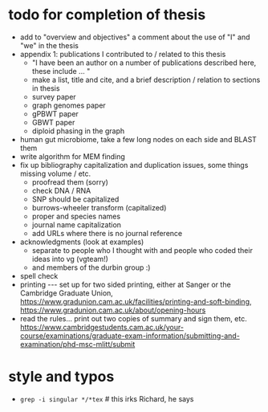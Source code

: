 # todo for completion of thesis

- add to "overview and objectives" a comment about the use of "I" and "we" in the thesis
- appendix 1: publications I contributed to / related to this thesis 
  - "I have been an author on a number of publications described here, these include ... "
  - make a list, title and cite, and a brief description / relation to sections in thesis
  - survey paper
  - graph genomes paper
  - gPBWT paper
  - GBWT paper
  - diploid phasing in the graph
- human gut microbiome, take a few long nodes on each side and BLAST them
- write algorithm for MEM finding
- fix up bibliography capitalization and duplication issues, some things missing volume / etc.
  - proofread them (sorry)
  - check DNA / RNA
  - SNP should be capitalized
  - burrows-wheeler transform (capitalized)
  - proper and species names
  - journal name capitalization
  - add URLs where there is no journal reference
- acknowledgments (look at examples)
  - separate to people who I thought with and people who coded their ideas into vg (vgteam!)
  - and members of the durbin group :)
- spell check
- printing --- set up for two sided printing, either at Sanger or the Cambridge Graduate Union, https://www.gradunion.cam.ac.uk/facilities/printing-and-soft-binding, https://www.gradunion.cam.ac.uk/about/opening-hours
- read the rules... print out two copies of summary and sign them, etc. https://www.cambridgestudents.cam.ac.uk/your-course/examinations/graduate-exam-information/submitting-and-examination/phd-msc-mlitt/submit

# style and typos

- `grep -i singular */*tex` # this irks Richard, he says
